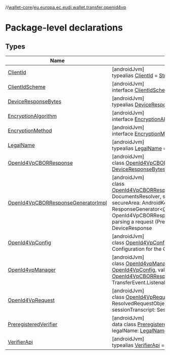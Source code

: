 //[wallet-core](../../index.md)/[eu.europa.ec.eudi.wallet.transfer.openid4vp](index.md)

# Package-level declarations

## Types

| Name | Summary |
|---|---|
| [ClientId](index.md#-875823108%2FClasslikes%2F1615067946) | [androidJvm]<br>typealias [ClientId](index.md#-875823108%2FClasslikes%2F1615067946) = [String](https://kotlinlang.org/api/latest/jvm/stdlib/kotlin/-string/index.html) |
| [ClientIdScheme](-client-id-scheme/index.md) | [androidJvm]<br>interface [ClientIdScheme](-client-id-scheme/index.md) |
| [DeviceResponseBytes](index.md#943895756%2FClasslikes%2F1615067946) | [androidJvm]<br>typealias [DeviceResponseBytes](index.md#943895756%2FClasslikes%2F1615067946) = [ByteArray](https://kotlinlang.org/api/latest/jvm/stdlib/kotlin/-byte-array/index.html) |
| [EncryptionAlgorithm](-encryption-algorithm/index.md) | [androidJvm]<br>interface [EncryptionAlgorithm](-encryption-algorithm/index.md) |
| [EncryptionMethod](-encryption-method/index.md) | [androidJvm]<br>interface [EncryptionMethod](-encryption-method/index.md) |
| [LegalName](index.md#1416418972%2FClasslikes%2F1615067946) | [androidJvm]<br>typealias [LegalName](index.md#1416418972%2FClasslikes%2F1615067946) = [String](https://kotlinlang.org/api/latest/jvm/stdlib/kotlin/-string/index.html) |
| [OpenId4VpCBORResponse](-open-id4-vp-c-b-o-r-response/index.md) | [androidJvm]<br>class [OpenId4VpCBORResponse](-open-id4-vp-c-b-o-r-response/index.md)(val deviceResponseBytes: [DeviceResponseBytes](index.md#943895756%2FClasslikes%2F1615067946)) : Response |
| [OpenId4VpCBORResponseGeneratorImpl](-open-id4-vp-c-b-o-r-response-generator-impl/index.md) | [androidJvm]<br>class [OpenId4VpCBORResponseGeneratorImpl](-open-id4-vp-c-b-o-r-response-generator-impl/index.md)(documentsResolver: DocumentsResolver, storageEngine: StorageEngine, secureArea: AndroidKeystoreSecureArea) : ResponseGenerator&lt;[OpenId4VpRequest](-open-id4-vp-request/index.md)&gt; <br>OpenId4VpCBORResponseGeneratorImpl class is used for parsing a request (Presentation Definition) and generating the DeviceResponse |
| [OpenId4VpConfig](-open-id4-vp-config/index.md) | [androidJvm]<br>class [OpenId4VpConfig](-open-id4-vp-config/index.md)<br>Configuration for the OpenId4Vp transfer. |
| [OpenId4vpManager](-open-id4vp-manager/index.md) | [androidJvm]<br>class [OpenId4vpManager](-open-id4vp-manager/index.md)(context: [Context](https://developer.android.com/reference/kotlin/android/content/Context.html), openId4VpConfig: [OpenId4VpConfig](-open-id4-vp-config/index.md), val responseGenerator: [OpenId4VpCBORResponseGeneratorImpl](-open-id4-vp-c-b-o-r-response-generator-impl/index.md)) : TransferEvent.Listenable |
| [OpenId4VpRequest](-open-id4-vp-request/index.md) | [androidJvm]<br>class [OpenId4VpRequest](-open-id4-vp-request/index.md)(val openId4VPAuthorization: ResolvedRequestObject.OpenId4VPAuthorization, val sessionTranscript: SessionTranscriptBytes) : Request |
| [PreregisteredVerifier](-preregistered-verifier/index.md) | [androidJvm]<br>data class [PreregisteredVerifier](-preregistered-verifier/index.md)(var clientId: [ClientId](index.md#-875823108%2FClasslikes%2F1615067946), var legalName: [LegalName](index.md#1416418972%2FClasslikes%2F1615067946), var verifierApi: [VerifierApi](index.md#-1538977700%2FClasslikes%2F1615067946)) |
| [VerifierApi](index.md#-1538977700%2FClasslikes%2F1615067946) | [androidJvm]<br>typealias [VerifierApi](index.md#-1538977700%2FClasslikes%2F1615067946) = [String](https://kotlinlang.org/api/latest/jvm/stdlib/kotlin/-string/index.html) |
